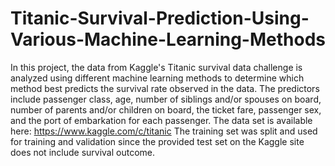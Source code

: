 # Titanic-Survival-Prediction-Using-Various-Machine-Learning-Methods
In this project, the data from Kaggle's Titanic survival data challenge is  analyzed using different machine learning methods to determine which method best predicts the survival rate observed in the data. The predictors include passenger class, age, number of siblings and/or spouses on board, number of  parents and/or children on board, the ticket fare, passenger sex, and the port of embarkation for each passenger. The data set is available here:  https://www.kaggle.com/c/titanic The training set was split and used for training and validation since the provided test set on the Kaggle site does not include survival outcome.
